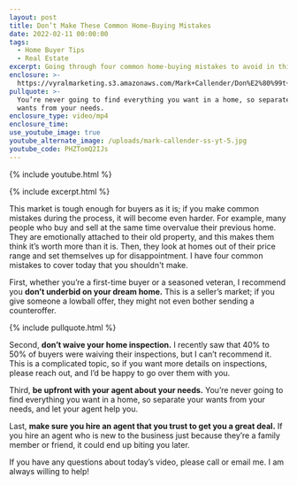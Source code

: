 ```yaml
---
layout: post
title: Don’t Make These Common Home-Buying Mistakes
date: 2022-02-11 00:00:00
tags:
  - Home Buyer Tips
  - Real Estate
excerpt: Going through four common home-buying mistakes to avoid in this market.
enclosure: >-
  https://vyralmarketing.s3.amazonaws.com/Mark+Callender/Don%E2%80%99t+Make+These+Common+Home-Buying+Mistakes.mp4
pullquote: >-
  You’re never going to find everything you want in a home, so separate your
  wants from your needs.
enclosure_type: video/mp4
enclosure_time:
use_youtube_image: true
youtube_alternate_image: /uploads/mark-callender-ss-yt-5.jpg
youtube_code: PHZTomQ2IJs
---
```

{% include youtube.html %}

{% include excerpt.html %}

This market is tough enough for buyers as it is; if you make common mistakes during the process, it will become even harder. For example, many people who buy and sell at the same time overvalue their previous home. They are emotionally attached to their old property, and this makes them think it’s worth more than it is. Then, they look at homes out of their price range and set themselves up for disappointment. I have four common mistakes to cover today that you shouldn't make.

First, whether you’re a first-time buyer or a seasoned veteran, I recommend you **don’t underbid on your dream home.** This is a seller’s market; if you give someone a lowball offer, they might not even bother sending a counteroffer.&nbsp;

{% include pullquote.html %}

Second, **don’t waive your home inspection.** I recently saw that 40% to 50% of buyers were waiving their inspections, but I can’t recommend it. This is a complicated topic, so if you want more details on inspections, please reach out, and I’d be happy to go over them with you.&nbsp;

Third, **be upfront with your agent about your needs.** You’re never going to find everything you want in a home, so separate your wants from your needs, and let your agent help you.&nbsp;

Last, **make sure you hire an agent that you trust to get you a great deal.** If you hire an agent who is new to the business just because they’re a family member or friend, it could end up biting you later.&nbsp;

If you have any questions about today’s video, please call or email me. I am always willing to help\!
